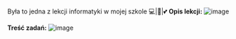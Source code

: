 Była to jedna z lekcji informatyki w mojej szkole 💻|🐍|💕
**Opis lekcji:**
![image](https://user-images.githubusercontent.com/65869511/130832057-41f3b322-ade5-45bd-bad9-a085ad17a603.png)

**Treść zadań:**
![image](https://user-images.githubusercontent.com/65869511/130832127-59d0cb50-58c5-40ba-99d8-43f2c93d2b9e.png)

